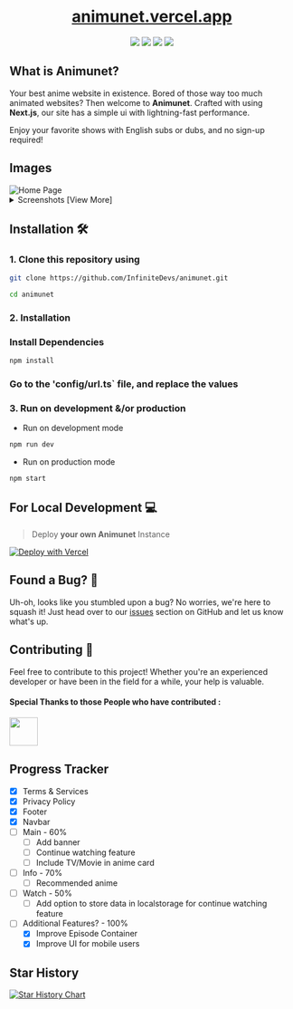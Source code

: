 <h1 align="center">
    <a href="https://animunet.vercel.app">animunet.vercel.app</a>
</h1>

<p align="center">
  <a href="#"><img src="https://img.shields.io/badge/typescript-%23007acc.svg?style=for-the-badge&logo=typescript&logoColor=%23ffffff"/></a>
  <a href="#"><img src="https://img.shields.io/badge/nextUI-%23ffffff.svg?style=for-the-badge&logo=nextui&logoColor=black"/></a>
  <a href="#"><img src="https://img.shields.io/badge/nextjs-%2320232a.svg?style=for-the-badge&logo=nextdotjs&logoColor=white"/></a>
  <a href="#"><img src="https://img.shields.io/badge/vercel-%23000000.svg?style=for-the-badge&logo=vercel&logoColor=white"/></a>
</p>

## What is Animunet?

Your best anime website in existence. Bored of those way too much animated websites? Then welcome to **Animunet**. 
Crafted with using **Next.js**, our site has a simple ui with lightning-fast performance.

Enjoy your favorite shows with English subs or dubs, and no sign-up required!


## Images

<div style="text-align: left;">
  <img src="https://api.microlink.io/?url=https://animunet.vercel.app&screenshot=true&meta=false&embed=screenshot.url&waitForTimeout=2000&type=jpeg&overlay.browser=dark&overlay.background=linear-gradient%28225deg%2C+%23FF057C+0%25%2C+%238D0B93+50%25%2C+%23321575+100%25%29" alt="Home Page" style="max-width: 70%;" >
  <details>
  <summary>Screenshots [View More]</summary>
  <br>
  <img src="https://api.microlink.io/?url=https://animunet.vercel.app/watch/ore-dake-level-up-na-ken?episode=2&screenshot=true&meta=false&embed=screenshot.url&waitForTimeout=4400&type=jpeg&overlay.browser=dark&overlay.background=linear-gradient%28225deg%2C+%23FF057C+0%25%2C+%238D0B93+50%25%2C+%23321575+100%25%29" alt="Watch Page" style="max-width: 70%;">
  <img src="https://api.microlink.io/?url=https://animunet.vercel.app/info/ore-dake-level-up-na-ken&screenshot=true&meta=false&embed=screenshot.url&waitForTimeout=4510&type=jpeg&overlay.browser=dark&overlay.background=linear-gradient%28225deg%2C+%23FF057C+0%25%2C+%238D0B93+50%25%2C+%23321575+100%25%29" alt="Info" style="max-width: 70%;">
  </details>
</div>

## Installation 🛠️

### 1. Clone this repository using

```bash
git clone https://github.com/InfiniteDevs/animunet.git
```

```bash
cd animunet
```

### 2. Installation

### Install Dependencies

```bash
npm install
```

### Go to the 'config/url.ts` file, and replace the values

### 3. Run on development &/or production

- Run on development mode

```bash
npm run dev
```

- Run on production mode

```bash
npm start
```

## For Local Development 💻

> Deploy **your own Animunet** Instance

[![Deploy with Vercel](https://vercel.com/button)](https://vercel.com/new/clone?repository-url=https%3A%2F%2Fgithub.com%2FInfiniteDevs%2Fanimunet&project-name=animunet&repository-name=animunet)

## Found a Bug? 🐞

Uh-oh, looks like you stumbled upon a bug? No worries, we're here to squash it! Just head over to our [issues](https://github.com/InfiniteDevs/animunet/issues) section on GitHub and let us know what's up.

## Contributing 📝

Feel free to contribute to this project! Whether you're an experienced developer or have been in the field for a while, your help is valuable.
 
#### Special Thanks to those People who have contributed :

<img width="50" src="https://contrib.rocks/image?repo=InfiniteDevs/animunet" />

## **Progress Tracker**
- [x] Terms & Services
- [x] Privacy Policy
- [x] Footer
- [x] Navbar
- [ ] Main - 60%
  - [ ] Add banner
  - [ ] Continue watching feature
  - [ ] Include TV/Movie in anime card
- [ ] Info - 70%
  - [ ] Recommended anime
- [ ] Watch - 50%
  - [ ] Add option to store data in localstorage for continue watching feature
- [ ] Additional Features? - 100%
  - [X] Improve Episode Container 
  - [X] Improve UI for mobile users

## Star History

<a href="https://github.com/InfiniteDevs/animunet">
 <picture>
   <source media="(prefers-color-scheme: dark)" srcset="https://api.star-history.com/svg?repos=InfiniteDevs/animunet&type=Date&theme=dark" />
   <source media="(prefers-color-scheme: light)" srcset="https://api.star-history.com/svg?repos=InfiniteDevs/animunet&type=Date" />
   <img alt="Star History Chart" src="https://api.star-history.com/svg?repos=InfiniteDevs/animunet&type=Date" />
 </picture>
</a>
